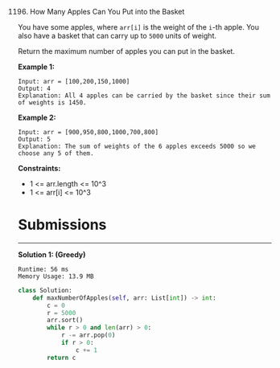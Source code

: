 1196. How Many Apples Can You Put into the Basket

You have some apples, where `arr[i]` is the weight of the `i`-th apple.  You also have a basket that can carry up to `5000` units of weight.

Return the maximum number of apples you can put in the basket.

**Example 1:**
```
Input: arr = [100,200,150,1000]
Output: 4
Explanation: All 4 apples can be carried by the basket since their sum of weights is 1450.
```
**Example 2:**
```
Input: arr = [900,950,800,1000,700,800]
Output: 5
Explanation: The sum of weights of the 6 apples exceeds 5000 so we choose any 5 of them.
``` 

**Constraints:**

* 1 <= arr.length <= 10^3
* 1 <= arr[i] <= 10^3

# Submissions
---
**Solution 1: (Greedy)**
```
Runtime: 56 ms
Memory Usage: 13.9 MB
```
```python
class Solution:
    def maxNumberOfApples(self, arr: List[int]) -> int:
        c = 0
        r = 5000
        arr.sort()
        while r > 0 and len(arr) > 0:
            r -= arr.pop(0)
            if r > 0:
                c += 1
        return c
```